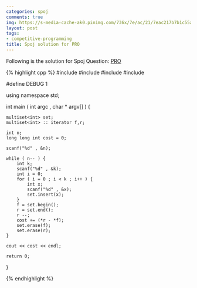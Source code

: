 ```yaml
---
categories: spoj
comments: true
img: https://s-media-cache-ak0.pinimg.com/736x/7e/ac/21/7eac217b7b1c55ab7fd56758e4e181be.jpg
layout: post
tags:
- competitive-programming
title: Spoj solution for PRO
---
```


Following is the solution for Spoj Question: [PRO](http://www.spoj.com/problems/PRO/)

{% highlight cpp %}
#include <cstdio>
#include <cstdlib>
#include <iostream>
#include <set>

#define DEBUG 1

using namespace std;

int main ( int argc , char * argv[] ) {

	multiset<int> set;
	multiset<int> :: iterator f,r;

	int n;
	long long int cost = 0;

	scanf("%d" , &n);

	while ( n-- ) {
		int k;
		scanf("%d" , &k);
		int i = 0;
		for ( i = 0 ; i < k ; i++ ) {
			int x;
			scanf("%d" , &x);
			set.insert(x);
		}
		f = set.begin();
		r = set.end();
		r --;
		cost += (*r - *f);
		set.erase(f);
		set.erase(r);
	}

	cout << cost << endl;

	return 0;
}

{% endhighlight %}